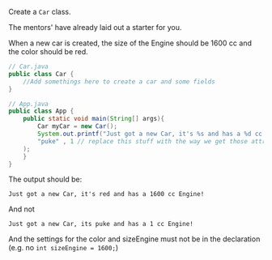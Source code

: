 Create a `Car` class.

The mentors' have already laid out a starter for you.

When a new car is created, the size of the Engine should be 1600 cc and the color should be red.

```java
// Car.java
public class Car {
    //Add somethings here to create a car and some fields
}

// App.java
public class App {
    public static void main(String[] args){
        Car myCar = new Car();
        System.out.printf("Just got a new Car, it's %s and has a %d cc Engine!\n",
        "puke" , 1 // replace this stuff with the way we get those attributes about myCar
    );
    }
}
```

The output should be:

`Just got a new Car, it's red and has a 1600 cc Engine!`

And not

`Just got a new Car, its puke and has a 1 cc Engine!`

And the settings for the color and sizeEngine must not be in the declaration (e.g. no `int sizeEngine = 1600;`)
